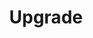 ---
layout: layout.pug
navigationTitle: Upgrade
excerpt: 
title: Upgrade
menuWeight: 3
model: /services/kafka/data.yml
render: mustache
featureMaturity:
---